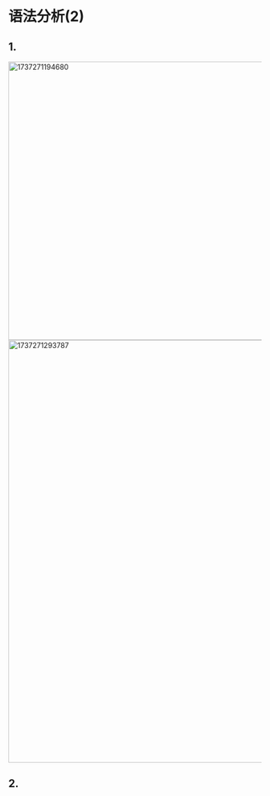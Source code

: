 # 语法分析(2)

## 1. 
<img width="554" alt="1737271194680" src="https://github.com/user-attachments/assets/cee80c2e-9a1c-44a1-a4e3-180b635a0609" />


<img width="841" alt="1737271293787" src="https://github.com/user-attachments/assets/a50daa94-26fd-41f9-982f-0b303407823a" />


## 2. 
